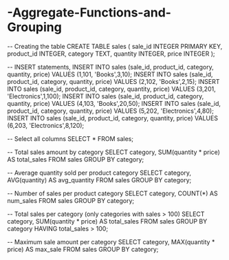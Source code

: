 # -Aggregate-Functions-and-Grouping

-- Creating the table
CREATE TABLE sales (
    sale_id INTEGER PRIMARY KEY,
    product_id INTEGER,
    category TEXT,
    quantity INTEGER,
    price INTEGER
);

-- INSERT statements,
INSERT INTO sales (sale_id, product_id, category, quantity, price) VALUES (1,101, 'Books',3,10);
INSERT INTO sales (sale_id, product_id, category, quantity, price) VALUES (2,102, 'Books',2,15);
INSERT INTO sales (sale_id, product_id, category, quantity, price) VALUES (3,201, 'Electronics',1,100);
INSERT INTO sales (sale_id, product_id, category, quantity, price) VALUES (4,103, 'Books',20,50);
INSERT INTO sales (sale_id, product_id, category, quantity, price) VALUES (5,202, 'Electronics',4,80);
INSERT INTO sales (sale_id, product_id, category, quantity, price) VALUES (6,203, 'Electronics',8,120);

-- Select all columns
SELECT * FROM sales;

-- Total sales amount by category
SELECT category, SUM(quantity * price) AS total_sales FROM sales GROUP BY category;
    
-- Average quantity sold per product category
SELECT category, AVG(quantity) AS avg_quantity FROM sales GROUP BY category;
    
-- Number of sales per product category
SELECT category, COUNT(*) AS num_sales FROM sales GROUP BY category;
    
-- Total sales per category (only categories with sales > 100)
SELECT category, SUM(quantity * price) AS total_sales FROM sales GROUP BY category HAVING total_sales > 100;
    
--  Maximum sale amount per category
SELECT category, MAX(quantity * price) AS max_sale FROM sales GROUP BY category;
